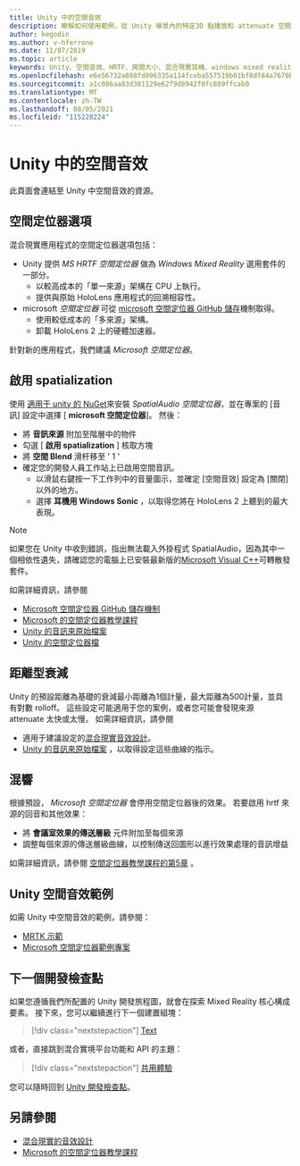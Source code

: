 ```yaml
---
title: Unity 中的空間音效
description: 瞭解如何使用範例，從 Unity 場景內的特定3D 點播放和 attenuate 空間音效。
author: kegodin
ms.author: v-hferrone
ms.date: 11/07/2019
ms.topic: article
keywords: Unity、空間音效、HRTF、房間大小、混合現實耳機、windows mixed reality 耳機、虛擬實境耳機、MRTK、混合現實工具組、空間定位器、回音
ms.openlocfilehash: e6e56732a888fd096335a114fceba557519b01bf8df84a7670b9265f46c75a34
ms.sourcegitcommit: a1c086aa83d381129e62f9d8942f0fc889ffcab0
ms.translationtype: MT
ms.contentlocale: zh-TW
ms.lasthandoff: 08/05/2021
ms.locfileid: "115228224"
---
```

# <a name="spatial-sound-in-unity"></a>Unity 中的空間音效

此頁面會連結至 Unity 中空間音效的資源。

## <a name="spatializer-options"></a>空間定位器選項

混合現實應用程式的空間定位器選項包括：
* Unity 提供 *MS HRTF 空間定位器* 做為 *Windows Mixed Reality* 選用套件的一部分。
  * 以較高成本的「單一來源」架構在 CPU 上執行。
  * 提供與原始 HoloLens 應用程式的回溯相容性。
* microsoft *空間定位器* 可從 [microsoft 空間定位器 GitHub 儲存](https://github.com/microsoft/spatialaudio-unity)機制取得。
  * 使用較低成本的「多來源」架構。
  * 卸載 HoloLens 2 上的硬體加速器。 

針對新的應用程式，我們建議 *Microsoft 空間定位器*。

## <a name="enable-spatialization"></a>啟用 spatialization

使用 [適用于 unity 的 NuGet](https://github.com/GlitchEnzo/NuGetForUnity/releases/latest)來安裝 _SpatialAudio 空間定位器_，並在專案的 [音訊] 設定中選擇 [ **microsoft 空間定位器**]。 然後：
* 將 **音訊來源** 附加至階層中的物件
* 勾選 [ **啟用 spatialization** ] 核取方塊
* 將 **空間 Blend** 滑杆移至 ' 1 '
* 確定您的開發人員工作站上已啟用空間音訊。 
    * 以滑鼠右鍵按一下工作列中的音量圖示，並確定 [空間音效] 設定為 [關閉] 以外的地方。 
    * 選擇 **耳機用 Windows Sonic** ，以取得您將在 HoloLens 2 上聽到的最大表現。

>[!NOTE]
>如果您在 Unity 中收到錯誤，指出無法載入外掛程式 SpatialAudio，因為其中一個相依性遺失，請確認您的電腦上已安裝最新版的[Microsoft Visual C++](https://support.microsoft.com/en-us/help/2977003/the-latest-supported-visual-c-downloads)可轉散發套件。

如需詳細資訊，請參閱
* [Microsoft 空間定位器 GitHub 儲存機制](https://github.com/microsoft/spatialaudio-unity)
* [Microsoft 的空間定位器教學課程](tutorials/unity-spatial-audio-ch1.md)
* [Unity 的音訊來原始檔案](https://docs.unity3d.com/2019.3/Documentation/Manual/class-AudioSource.html)
* [Unity 的空間定位器檔](https://docs.unity3d.com/Manual/VRAudioSpatializer.html)

## <a name="distance-based-attenuation"></a>距離型衰減

Unity 的預設距離為基礎的衰減最小距離為1個計量，最大距離為500計量，並具有對數 rolloff。 這些設定可能適用于您的案例，或者您可能會發現來源 attenuate 太快或太慢。 如需詳細資訊，請參閱
* 適用于建議設定的[混合現實音效設計](../../design/spatial-sound-design.md)。
* [Unity 的音訊來原始檔案](https://docs.unity3d.com/2019.3/Documentation/Manual/class-AudioSource.html) ，以取得設定這些曲線的指示。

## <a name="reverb"></a>混響

根據預設， _Microsoft 空間定位器_ 會停用空間定位器後的效果。 若要啟用 hrtf 來源的回音和其他效果：
* 將 **會議室效果的傳送層級** 元件附加至每個來源
* 調整每個來源的傳送層級曲線，以控制傳送回圖形以進行效果處理的音訊增益

如需詳細資訊，請參閱 [空間定位器教學課程的第5章](tutorials/unity-spatial-audio-ch5.md) 。

## <a name="unity-spatial-sound-examples"></a>Unity 空間音效範例

如需 Unity 中空間音效的範例，請參閱：
* [MRTK 示範](https://github.com/microsoft/MixedRealityToolkit-Unity/tree/mrtk_release/Assets/MixedRealityToolkit.Examples/Demos/Audio)
* [Microsoft 空間定位器範例專案](https://github.com/microsoft/spatialaudio-unity/tree/master/Samples/MicrosoftSpatializerSample)

## <a name="next-development-checkpoint"></a>下一個開發檢查點

如果您遵循我們所配置的 Unity 開發旅程圖，就會在探索 Mixed Reality 核心構成要素。 接下來，您可以繼續進行下一個建置組塊：

> [!div class="nextstepaction"]
> [Text](text-in-unity.md)

或者，直接跳到混合實境平台功能和 API 的主題：

> [!div class="nextstepaction"]
> [共用體驗](shared-experiences-in-unity.md)

您可以隨時回到 [Unity 開發檢查點](unity-development-overview.md#2-core-building-blocks)。

## <a name="see-also"></a>另請參閱

* [混合現實的音效設計](../../design/spatial-sound-design.md)
* [Microsoft 的空間定位器教學課程](tutorials/unity-spatial-audio-ch1.md)
